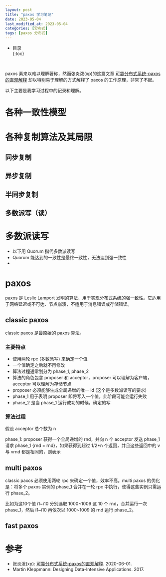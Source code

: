 ```yaml
---
layout: post
title: "paxos 学习笔记"
date: 2023-05-04
last_modified_at: 2023-05-04
categories: [分布式]
tags: [paxos 分布式]
---
```


* 目录  
{:toc}
<br/>  

paxos 素来以难以理解著称，然而张炎泼(xp)的这篇文章 [可靠分布式系统-paxos的直观解释](https://blog.openacid.com/algo/paxos/) 却以特别易于理解的方式解释了 paxos 的工作原理，非常了不起。  

以下主要是我学习过程中的记录和理解。  

# 各种一致性模型


# 各种复制算法及其局限
## 同步复制
## 异步复制
## 半同步复制
## 多数派写（读）


# 多数派读写
* 以下用 Quorum 指代多数派读写
* Quorum 能达到的一致性是最终一致性，无法达到强一致性
* 


# paxos
paxos 是 Leslie Lamport 发明的算法，用于实现分布式系统的强一致性。它适用于网络延迟或不可达、节点崩溃，不适用于消息错误或存储错误。   


## classic paxos
classic paxos 是最原始的 paxos 算法。  

### 主要特点
* 使用两轮 rpc (多数派写) 来确定一个值
* 一个值确定之后就不再修改
* 算法过程通常划分为 phase_1, phase_2 
* 算法的角色包含 proposer 和 acceptor，proposer 可以理解为客户端，acceptor 可以理解为存储节点
* proposer 必须能够生成全局递增的唯一 id (这个是多数派读写的要求)
* phase_1 用于表明 proposer 即将写入一个值，此阶段可能会运行失败
* phase_2 是当 phase_1 运行成功的时候，确定的写

### 算法过程
假设 acceptor 总个数为 n  

phase_1: proposer 获得一个全局递增的 rnd，并向 n 个 acceptor 发送 phase_1 请求 phase_1 {rnd = rnd}，如果获得到超过 1/2*n 个返回，并且这些返回中的 v 与 vrnd 都是相同的，则表示


## multi paxos
classic paxos 必须使用两轮 rpc 来确定一个值，效率不高。multi paxos 的优化是：将多个 paxos 实例的 phase_1 合并在一轮 rpc 中执行，使得这些实例只需运行 phase_2。  

比如为这10个值 i1~i10 分别选取 1000~1009 这 10 个 rnd，合并运行一次 phase_1，然后 i1~i10 再依次以 1000~1009 的 rnd 运行 phase_2。  


## fast paxos


# 参考
* 张炎泼(xp): [可靠分布式系统-paxos的直观解释](https://blog.openacid.com/algo/paxos/). 2020-06-01.
* Martin Kleppmann: Designing Data-Intensive Applications. 2017.